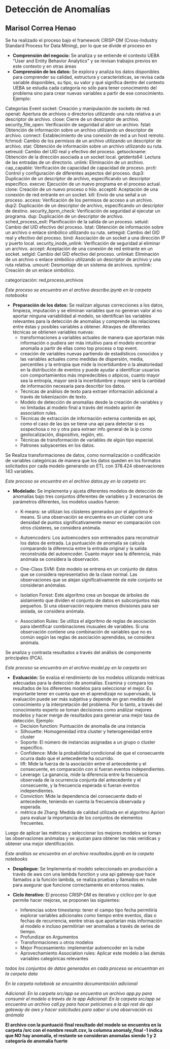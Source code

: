 # Detección de Anomalías
## Marisol Correa Henao


Se ha realizado el proceso bajo el framework CRISP-DM (Cross-Industry Standard Process for Data Mining), por lo que se divide el proceso en 
- **Comprensión del negocio:** Se analiza y se entiende el contexto UEBA "User and Entity Behavior Analytics" y se revisan trabajos previos en este contexto y en otras áreas
- **Comprensión de los datos:** Se explora y analiza los datos disponibles para comprender su calidad, estructura y características, se revisa cada variable disponibles, su tipo, su valor y qué significa dentro del contexto UEBA se estudia cada categoría no sólo para tener conocimeinto del problema sino para crear nuevas variables a partir de ese conocimiento.
Ejemplo:

Categorias Event
socket: Creación y manipulación de sockets de red.
openat: Apertura de archivos o directorios utilizando una ruta relativa a un descriptor de archivo.
close: Cierre de un descriptor de archivo.
security_file_open: Verificación de seguridad al abrir un archivo.
fstat: Obtención de información sobre un archivo utilizando un descriptor de archivo.
connect: Establecimiento de una conexión de red a un host remoto.
fchmod: Cambio de los permisos de un archivo utilizando un descriptor de archivo.
stat: Obtención de información sobre un archivo utilizando su ruta.
setreuid: Cambio del UID real y efectivo del proceso.
getsockname: Obtención de la dirección asociada a un socket local.
getdents64: Lectura de las entradas de un directorio.
unlink: Eliminación de un archivo.
cap_capable: Verificación de capacidad de capacidad de proceso.
prctl: Control y configuración de diferentes aspectos del proceso.
dup3: Duplicación de un descriptor de archivo, especificando un descriptor específico.
execve: Ejecución de un nuevo programa en el proceso actual.
clone: Creación de un nuevo proceso o hilo.
accept4: Aceptación de una conexión de red entrante en un socket.
kill: Envío de una señal a un proceso.
access: Verificación de los permisos de acceso a un archivo.
dup2: Duplicación de un descriptor de archivo, especificando un descriptor de destino.
security_bprm_check: Verificación de seguridad al ejecutar un programa.
dup: Duplicación de un descriptor de archivo.
sched_process_exit: Planificación de la salida de un proceso.
setuid: Cambio del UID efectivo del proceso.
lstat: Obtención de información sobre un archivo o enlace simbólico utilizando su ruta.
setregid: Cambio del GID real y efectivo del proceso.
bind: Asociación de un socket a una dirección IP y puerto local.
security_inode_unlink: Verificación de seguridad al eliminar un archivo.
accept: Aceptación de una conexión de red entrante en un socket.
setgid: Cambio del GID efectivo del proceso.
unlinkat: Eliminación de un archivo o enlace simbólico utilizando un descriptor de archivo y una ruta relativa.
umount: Desmontaje de un sistema de archivos.
symlink: Creación de un enlace simbólico.

categorización: red,proceso,archivos

*Este proceso se encuentra en el archivo describe.ipynb en la carpeta notebooks*

- **Preparación de los datos:** Se realizan algunas correcciones a los datos, limpieza, imputación y se eliminan variables que no generan valor al no aportar ninguna variabilidad al modelo, se identifican las variables relevantes para la detección de anomalías y comprende las relaciones entre éstas y posibles variables a obtener.
Atravpes de diferentes técnicas se obtienen variables nuevas:
    + transformaciones a variables actuales de manera que aportaran más información o pudiera ser más intuitivo para el modelo encontrar anomalía a partir de ellas como top process o top event.
    + creación de variables nuevas partiendo de estadísticos conocidos y las variables actuales como medidas de dispersión, media, percentiles y la entropia que mide la incertidumbre o la aleatoriedad en la distribución de eventos y puede ayudar a identificar usuarios con comportamientos más impredecibles o atípicos, cuanto mayor sea la entropía, mayor será la incertidumbre y mayor será la cantidad de información necesaria para describir los datos.
    + Técnicas de análisis de texto para extraer información adicional a través de tokenización de texto.
    + Modelo de detección de anomalías desde la creación de variables y no limitadas al modelo final a través del modelo apriori de association rules.
    + Técnicas de extracción de información externa contenida en api, como el caso de las ips se tiene una api para detectar si es sospechosa o no y otra para extraer info general de la ip como geolocalización, dispositivo, región, etc.
    + Técnicas de transformación de variables de algún tipo especial.
    + Patrones subyacentes en los datos.
    
Se Realiza transformaciones de datos, como normalización o codificación de variables categóricas de manera que los datos queden en los formatos solicitados por cada modelo generando un ETL con 378.424 observaciones 143 variables.

*Este proceso se encuentra en el archivo datos.py en la carpeta src*

- **Modelado:** Se implementa y ajusta diferentes modelos de detección de anomalías bajo tres conjuntos diferentes de variables y 3 escenarios de parámetros diferentes, los modelos usados fueron:
    + K-means: se utilizan los clústeres generados por el algoritmo K-means. Si una observación se encuentra en un clúster con una densidad de puntos significativamente menor en comparación con otros clústeres, se considera anómala.

    + Autoencoders: Los autoencoders son entrenados para reconstruir los datos de entrada. La puntuación de anomalía se calcula comparando la diferencia entre la entrada original y la salida reconstruida del autoencoder. Cuanto mayor sea la diferencia, más anómala se considera la observación.

    + One-Class SVM: Este modelo se entrena en un conjunto de datos que se considera representativo de la clase normal. Las observaciones que se alejan significativamente de este conjunto se consideran anómalas.

    + Isolation Forest: Este algoritmo crea un bosque de árboles de aislamiento que dividen el conjunto de datos en subconjuntos más pequeños. Si una observación requiere menos divisiones para ser aislada, se considera anómala.

    + Association Rules: Se utiliza el algoritmo de reglas de asociación para identificar combinaciones inusuales de variables. Si una observación contiene una combinación de variables que no es común según las reglas de asociación aprendidas, se considera anómala.

Se analiza y contrasta resultados a través del análisis de componente principales (PCA).

*Este proceso se encuentra en el archivo model.py en la carpeta src*

- **Evaluación:** Se evalúa el rendimiento de los modelos utilizando métricas adecuadas para la detección de anomalías. Examina y compara los resultados de los diferentes modelos para seleccionar el mejor.
Es importante tener en cuenta que en el aprendizaje no supervisado, la evaluación puede ser más subjetiva y depende en gran medida del conocimiento y la interpretación del problema. Por lo tanto, a través del conocimiento experto se toman decisiones como análizar mejores modelos y hacer merge de resultados para generar una mejor tasa de detección.
Ejemplo:
    + Decision function: Puntuación de anomalía de una instancia
    + Silhouette: Homogeneidad intra cluster y heterogeneidad entre cluster
    + Soporte: El número de instancias asignadas a un grupo o cluster específico.
    + Confidence: Mide la probabilidad condicional de que el consecuente ocurra dado que el antecedente ha ocurrido.
    + lift: Mide la fuerza de la asociación entre el antecedente y el consecuente, en comparación con si fueran eventos independientes.
    + Leverage: La ganancia, mide la diferencia entre la frecuencia observada de la ocurrencia conjunta del antecedente y el consecuente, y la frecuencia esperada si fueran eventos independientes.
    + Conviction: Mide la dependencia del consecuente dado el antecedente, teniendo en cuenta la frecuencia observada y esperada.
    + métrica de Zhang: Medida de calidad utilizada en el algoritmo Apriori para evaluar la importancia de los conjuntos de elementos frecuentes. 

Luego de aplicar las métricas y seleccionar los mejores modelos se toman las observaciones anómalas y se ajustan para obtener las más veridícas y obtener una mejor identificación.

*Este análisis se encuentra en el archivo resultados.ipynb en la carpeta notebooks*

- **Despliegue:** Se Implementa el modelo seleccionado en producción a través de aws con una lambda function y una api gateway que hace llamados a la función lambda, se realiza pruebas y llamados en nube para asegurar que funcione correctamente en entornos reales.

- **Ciclo iterativo:** El proceso CRISP-DM es iterativo y cíclico por lo que permite hacer mejoras, se proponen las siguientes:

    + Inferencias sobre timestamp: tener el campo tipo fecha permitiría explorar variables adicionales como tiempo entre eventos, dias o fechas de recurrencia, eentre otras que aportarían más información al modelo e incluso permitirían ver anomalias a través de series de tiempo.
    + Profundizar en Argumentos
    + Transformaciones u otros modelos
    + Mejor Procesamiento: implementar autoencoder en la nube
    + Aprovechamiento Association rules: Aplicar este modelo a las demás variables categóricas relevantes



*todos los conjuntos de datos generados en cada proceso se encuentran en la carpeta data*

*En la carpeta notebook se encuentra documentación adicional*

*Adicional: En la carpeta src/app se encuentra un archivo app.py para consumir el modelo a través de la app*
*Adicional: En la carpeta src/app se encuentra un archivo call.py para hacer peticiones a la api rest de api gateway de aws y hacer solicitudes para saber si una observación es anómala*


**El archivo con la puntuació final resultado del modelo se encuentra en la carpeta /src con el nombre result.csv, la columna anomaly_final -1 indica que NO hay anomalía, el restante se consideran anomalas siendo 1 y 2 categoría de anomalía fuerte**